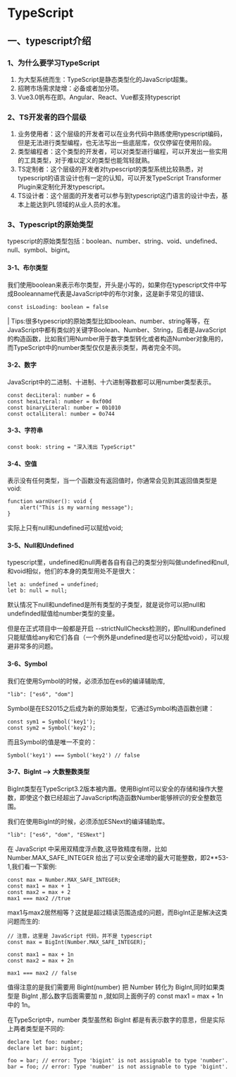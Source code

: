 # TypeScript

## 一、typescript介绍

### 1、为什么要学习TypeScript

1. 为大型系统而生：TypeScript是静态类型化的JavaScript超集。
2. 招聘市场需求陡增：必备或者加分项。
3. Vue3.0帆布在即。Angular、React、Vue都支持typescript

### 2、TS开发者的四个层级

1. 业务使用者：这个层级的开发者可以在业务代码中熟练使用typescript编码，但是无法进行类型编程，也无法写出一些底层库，仅仅停留在使用阶段。
2. 类型编程者：这个类型的开发者，可以对类型进行编程，可以开发出一些实用的工具类型，对于难以定义的类型也能驾轻就熟。
3. TS定制者：这个层级的开发者对typescript的类型系统比较熟悉，对typescript的语言设计也有一定的认知，可以开发TypeScript Transformer Plugin来定制化开发typescript。
4. TS设计者：这个层面的开发者可以参与到typescript这门语言的设计中去，基本上能达到PL领域的从业人员的水准。

### 3、Typescript的原始类型

typescript的原始类型包括：boolean、number、string、void、undefined、null、symbol、bigint。

#### 3-1、布尔类型

我们使用boolean来表示布尔类型，开头是小写的，如果你在typescript文件中写成Booleanname代表是JavaScript中的布尔对象，这是新手常见的错误、
    
    const isLoading: boolean = false

| Tips:很多typescript的原始类型比如boolean、number、string等等，在JavaScript中都有类似的关键字Boolean、Number、String，后者是JavaScript的构造函数，比如我们用Number用于数字类型转化或者构造Number对象用的，而TypeScript中的number类型仅仅是表示类型，两者完全不同。

#### 3-2、数字

JavaScript中的二进制、十进制、十六进制等数都可以用number类型表示。

    const decLiteral: number = 6
    const hexLiteral: number = 0xf00d
    const binaryLiteral: number = 0b1010
    const octalLiteral: number = 0o744

#### 3-3、字符串

    const book: string = "深入浅出 TypeScript"

#### 3-4、空值

表示没有任何类型，当一个函数没有返回值时，你通常会见到其返回值类型是void:

    function warnUser(): void {
        alert("This is my warning message");
    }

实际上只有null和undefined可以赋给void;

#### 3-5、Null和Undefined

typescript里，undefined和null两者各自有自己的类型分别叫做undefined和null,和void相似，他们的本身的类型用处不是很大：

    let a: undefined = undefined;
    let b: null = null;

默认情况下null和undefined是所有类型的子类型，就是说你可以把null和undefinded赋值给number类型的变量。

但是在正式项目中一般都是开启 --strictNullChecks检测的，即null和undefined只能赋值给any和它们各自（一个例外是undefined是也可以分配给void），可以规避非常多的问题。

#### 3-6、Symbol

我们在使用Symbol的时候，必须添加在es6的编译辅助库,

    "lib": ["es6", "dom"]

Symbol是在ES2015之后成为新的原始类型，它通过Symbol构造函数创建：

    const sym1 = Symbol('key1');
    const sym2 = Symbol('key2');

而且Symbol的值是唯一不变的：

    Symbol('key1') === Symbol('key2') // false

#### 3-7、BigInt --> 大数整数类型

BigInt类型在TypeScript3.2版本被内置。使用BigInt可以安全的存储和操作大整数，即使这个数已经超出了JavaScript构造函数Number能够辨识的安全整数范围。

我们在使用BigInt的时候，必须添加ESNext的编译辅助库。

    "lib": ["es6", "dom", "ESNext"]

在 JavaScript 中采用双精度浮点数,这导致精度有限，比如 Number.MAX_SAFE_INTEGER 给出了可以安全递增的最大可能整数，即2**53-1,我们看一下案例:

    const max = Number.MAX_SAFE_INTEGER;
    const max1 = max + 1
    const max2 = max + 2
    max1 === max2 //true

max1与max2居然相等？这就是超过精读范围造成的问题，而BigInt正是解决这类问题而生的:

    // 注意，这里是 JavaScript 代码，并不是 typescript
    const max = BigInt(Number.MAX_SAFE_INTEGER);

    const max1 = max + 1n
    const max2 = max + 2n

    max1 === max2 // false

值得注意的是我们需要用 BigInt(number) 把 Number 转化为 BigInt,同时如果类型是 BigInt ,那么数字后面需要加 n ,就如同上面例子的 const max1 = max + 1n 中的 1n。

在TypeScript中，number 类型虽然和 BigInt 都是有表示数字的意思，但是实际上两者类型是不同的:

    declare let foo: number;
    declare let bar: bigint;

    foo = bar; // error: Type 'bigint' is not assignable to type 'number'.
    bar = foo; // error: Type 'number' is not assignable to type 'bigint'.
